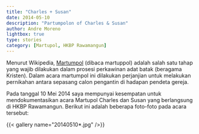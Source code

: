 ```yaml
---
title: "Charles + Susan"
date: 2014-05-10
description: "Partumpolon of Charles & Susan"
author: Andre Moreno
lightbox: true
type: stories
category: [Martupol, HKBP Rawamangun]
---
```


Menurut Wikipedia, [Martumpol](http://id.wikipedia.org/wiki/Martumpol) (dibaca martuppol) adalah salah satu tahap yang wajib dilakukan dalam prosesi perkawinan adat batak (beragama Kristen). Dalam acara martumpol ini dilakukan perjanjian untuk melakukan pernikahan antara sepasang calon pengantin di hadapan pendeta gereja.

Pada tanggal 10 Mei 2014 saya mempunyai kesempatan untuk mendokumentasikan acara Martupol Charles dan Susan yang berlangsung di HKBP Rawamangun. Berikut ini adalah beberapa foto-foto pada acara tersebut:


{{< gallery name="20140510*.jpg" />}}